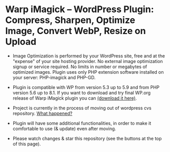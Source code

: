 # Warp iMagick – WordPress Plugin: Compress, Sharpen, Optimize Image, Convert WebP, Resize on Upload

* Image Optimization is performed by your WordPress site, free and at the "expense" of your site hosting provider. No external image optimization signup or service required. No limits in number or megabytes of optimized images. Plugin uses only PHP extension software installed on your server: PHP-imagick and PHP-GD.

* Plugin is compatible with WP from version 5.3 up to 5.9 and from PHP version 5.6 up to 8.1. If you want to download and try final WP.org release of Warp iMagick plugin you can [(download it here)](https://downloads.wordpress.org/plugin/warp-imagick.1.9.6.zip). 

* Project is currently in the process of moving out of wordpress cvs repository. [What happened?](https://wordpress.org/support/topic/what-happened-50/)

* Plugin will have some additional functionalities, in order to make it comfortable to use (& update) even after moving.

* Please watch changes & star this repository (see the buttons at the top of this page).
